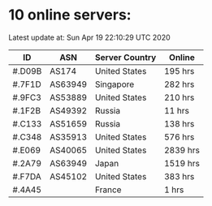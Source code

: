 # 10 online servers:

Latest update at: Sun Apr 19 22:10:29 UTC 2020

| ID | ASN | Server Country | Online |
| -- | --- | -------------- | ------ |
| #.D09B | AS174 | United States | 195 hrs |
| #.7F1D | AS63949 | Singapore | 282 hrs |
| #.9FC3 | AS53889 | United States | 210 hrs |
| #.1F2B | AS49392 | Russia | 11 hrs |
| #.C133 | AS51659 | Russia | 138 hrs |
| #.C348 | AS35913 | United States | 576 hrs |
| #.E069 | AS40065 | United States | 2839 hrs |
| #.2A79 | AS63949 | Japan | 1519 hrs |
| #.F7DA | AS45102 | United States | 383 hrs |
| #.4A45 |  | France | 1 hrs |

